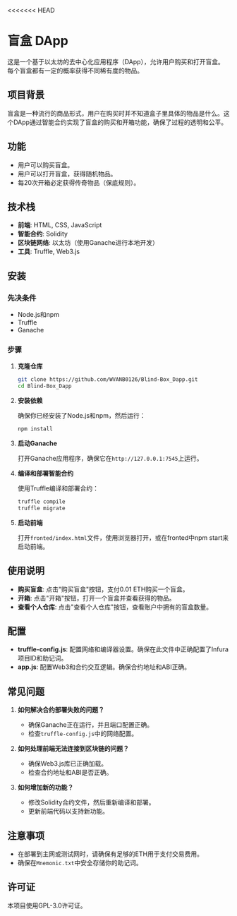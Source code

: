 <<<<<<< HEAD
# 盲盒 DApp

这是一个基于以太坊的去中心化应用程序（DApp），允许用户购买和打开盲盒。每个盲盒都有一定的概率获得不同稀有度的物品。

## 项目背景

盲盒是一种流行的商品形式，用户在购买时并不知道盒子里具体的物品是什么。这个DApp通过智能合约实现了盲盒的购买和开箱功能，确保了过程的透明和公平。

## 功能

- 用户可以购买盲盒。
- 用户可以打开盲盒，获得随机物品。
- 每20次开箱必定获得传奇物品（保底规则）。

## 技术栈

- **前端**: HTML, CSS, JavaScript
- **智能合约**: Solidity
- **区块链网络**: 以太坊（使用Ganache进行本地开发）
- **工具**: Truffle, Web3.js

## 安装

### 先决条件

- Node.js和npm
- Truffle
- Ganache

### 步骤

1. **克隆仓库**

   ```bash
   git clone https://github.com/WVANB0126/Blind-Box_Dapp.git
   cd Blind-Box_Dapp
   ```

2. **安装依赖**

   确保你已经安装了Node.js和npm，然后运行：

   ```bash
   npm install
   ```

3. **启动Ganache**

   打开Ganache应用程序，确保它在`http://127.0.0.1:7545`上运行。

4. **编译和部署智能合约**

   使用Truffle编译和部署合约：

   ```bash
   truffle compile
   truffle migrate
   ```

5. **启动前端**

   打开`fronted/index.html`文件，使用浏览器打开，或在fronted中npm start来启动前端。

## 使用说明

- **购买盲盒**: 点击"购买盲盒"按钮，支付0.01 ETH购买一个盲盒。
- **开箱**: 点击"开箱"按钮，打开一个盲盒并查看获得的物品。
- **查看个人仓库**: 点击"查看个人仓库"按钮，查看账户中拥有的盲盒数量。

## 配置

- **truffle-config.js**: 配置网络和编译器设置。确保在此文件中正确配置了Infura项目ID和助记词。
- **app.js**: 配置Web3和合约交互逻辑。确保合约地址和ABI正确。

## 常见问题

1. **如何解决合约部署失败的问题？**
   - 确保Ganache正在运行，并且端口配置正确。
   - 检查`truffle-config.js`中的网络配置。

2. **如何处理前端无法连接到区块链的问题？**
   - 确保Web3.js库已正确加载。
   - 检查合约地址和ABI是否正确。

3. **如何增加新的功能？**
   - 修改Solidity合约文件，然后重新编译和部署。
   - 更新前端代码以支持新功能。

## 注意事项

- 在部署到主网或测试网时，请确保有足够的ETH用于支付交易费用。
- 确保在`Mnemonic.txt`中安全存储你的助记词。

## 许可证

本项目使用GPL-3.0许可证。 

